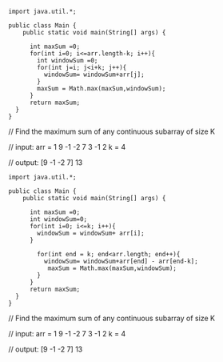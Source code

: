 <!-- https://onecompiler.com/java/3y9cqqame -->

```
import java.util.*;

public class Main {
    public static void main(String[] args) {
    
      int maxSum =0;
      for(int i=0; i<=arr.length-k; i++){
        int windowSum =0;
        for(int j=i; j<i+k; j++){
          windowSum= windowSum+arr[j];
        }
        maxSum = Math.max(maxSum,windowSum);
      }
      return maxSum;
  }
}
```
// Find the maximum sum of any continuous subarray of size K

// input: arr = 1 9 -1 -2 7 3 -1 2 k = 4

// output: [9 -1 -2 7] 13 


<!-- https://onecompiler.com/java/3y9crp2uw -->

```
import java.util.*;

public class Main {
    public static void main(String[] args) {
    
      int maxSum =0;
      int windowSum=0;
      for(int i=0; i<=k; i++){
        windowSum = windowSum+ arr[i];
      }
      
        for(int end = k; end<arr.length; end++){
          windowSum= windowSum+arr[end] - arr[end-k];
           maxSum = Math.max(maxSum,windowSum);
        }
      }
      return maxSum;
  }
}
```
// Find the maximum sum of any continuous subarray of size K

// input: arr = 1 9 -1 -2 7 3 -1 2 k = 4

// output: [9 -1 -2 7] 13 

